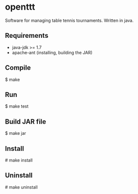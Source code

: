 openttt
=======
Software for managing table tennis tournaments. Written in java.

Requirements
------------
* java-jdk >= 1.7
* apache-ant (installing, building the JAR)

Compile
-------
$ make

Run
---
$ make test

Build JAR file
--------------
$ make jar

Install
-------
\# make install

Uninstall
---------
\# make uninstall
